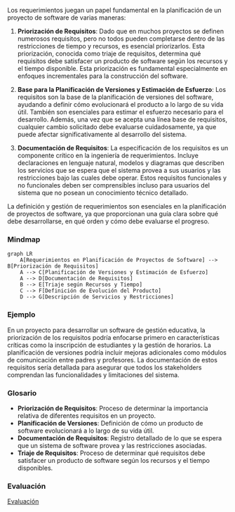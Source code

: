 Los requerimientos juegan un papel fundamental en la planificación de un proyecto de software de varias maneras:

1. **Priorización de Requisitos**: Dado que en muchos proyectos se definen numerosos requisitos, pero no todos pueden completarse dentro de las restricciones de tiempo y recursos, es esencial priorizarlos. Esta priorización, conocida como triaje de requisitos, determina qué requisitos debe satisfacer un producto de software según los recursos y el tiempo disponible. Esta priorización es fundamental especialmente en enfoques incrementales para la construcción del software.

2. **Base para la Planificación de Versiones y Estimación de Esfuerzo**: Los requisitos son la base de la planificación de versiones del software, ayudando a definir cómo evolucionará el producto a lo largo de su vida útil. También son esenciales para estimar el esfuerzo necesario para el desarrollo. Además, una vez que se acepta una línea base de requisitos, cualquier cambio solicitado debe evaluarse cuidadosamente, ya que puede afectar significativamente al desarrollo del sistema.

3. **Documentación de Requisitos**: La especificación de los requisitos es un componente crítico en la ingeniería de requerimientos. Incluye declaraciones en lenguaje natural, modelos y diagramas que describen los servicios que se espera que el sistema provea a sus usuarios y las restricciones bajo las cuales debe operar. Estos requisitos funcionales y no funcionales deben ser comprensibles incluso para usuarios del sistema que no posean un conocimiento técnico detallado.

La definición y gestión de requerimientos son esenciales en la planificación de proyectos de software, ya que proporcionan una guía clara sobre qué debe desarrollarse, en qué orden y cómo debe evaluarse el progreso.

### Mindmap
```mermaid
graph LR
    A[Requerimientos en Planificación de Proyectos de Software] --> B[Priorización de Requisitos]
    A --> C[Planificación de Versiones y Estimación de Esfuerzo]
    A --> D[Documentación de Requisitos]
    B --> E[Triaje según Recursos y Tiempo]
    C --> F[Definición de Evolución del Producto]
    D --> G[Descripción de Servicios y Restricciones]
```

### Ejemplo
En un proyecto para desarrollar un software de gestión educativa, la priorización de los requisitos podría enfocarse primero en características críticas como la inscripción de estudiantes y la gestión de horarios. La planificación de versiones podría incluir mejoras adicionales como módulos de comunicación entre padres y profesores. La documentación de estos requisitos sería detallada para asegurar que todos los stakeholders comprendan las funcionalidades y limitaciones del sistema.

### Glosario
- **Priorización de Requisitos**: Proceso de determinar la importancia relativa de diferentes requisitos en un proyecto.
- **Planificación de Versiones**: Definición de cómo un producto de software evolucionará a lo largo de su vida útil.
- **Documentación de Requisitos**: Registro detallado de lo que se espera que un sistema de software provea y las restricciones asociadas.
- **Triaje de Requisitos**: Proceso de determinar qué requisitos debe satisfacer un producto de software según los recursos y el tiempo disponibles.

### Evaluación

[Evaluación](https://colab.research.google.com/github/IngenieriaDeRequerimientosDaVinci/preguntas/blob/main/Unidad%201/Qu%C3%A9%20rol%20juegan%20los%20requerimientos%20en%20la%20planificaci%C3%B3n%20de%20un%20proyecto%20de%20software/Evaluador.ipynb)
